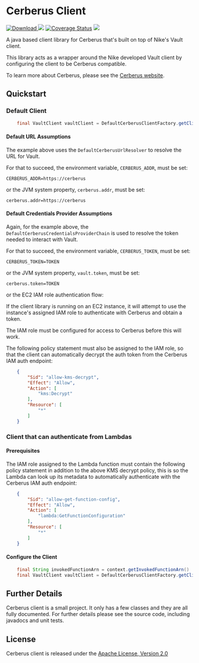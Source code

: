 # Cerberus Client

[ ![Download](https://api.bintray.com/packages/nike/maven/cerberus-client/images/download.svg) ](https://bintray.com/nike/maven/cerberus-client/_latestVersion)
[![][travis img]][travis]
[![Coverage Status](https://coveralls.io/repos/github/Nike-Inc/cerberus-java-client/badge.svg?branch=master)](https://coveralls.io/github/Nike-Inc/cerberus-java-client)
[![][license img]][license]

A java based client library for Cerberus that's built on top of Nike's Vault client.

This library acts as a wrapper around the Nike developed Vault client by configuring the client to be Cerberus compatible.

To learn more about Cerberus, please see the [Cerberus website](http://engineering.nike.com/cerberus/).

## Quickstart

### Default Client

``` java
    final VaultClient vaultClient = DefaultCerberusClientFactory.getClient();
```

#### Default URL Assumptions

The example above uses the `DefaultCerberusUrlResolver` to resolve the URL for Vault.

For that to succeed, the environment variable, `CERBERUS_ADDR`, must be set:

    CERBERUS_ADDR=https://cerberus

or the JVM system property, `cerberus.addr`, must be set:

    cerberus.addr=https://cerberus

#### Default Credentials Provider Assumptions

Again, for the example above, the `DefaultCerberusCredentialsProviderChain` is used to resolve the token needed to interact with Vault.

For that to succeed, the environment variable, `CERBERUS_TOKEN`, must be set:

    CERBERUS_TOKEN=TOKEN

or the JVM system property, `vault.token`, must be set:

    cerberus.token=TOKEN
    
or the EC2 IAM role authentication flow:

If the client library is running on an EC2 instance, it will attempt to use the instance's assigned IAM role to authenticate 
with Cerberus and obtain a token.

The IAM role must be configured for access to Cerberus before this will work.

The following policy statement must also be assigned to the IAM role, so that the client can automatically decrypt the auth token from the Cerberus IAM auth endpoint:

``` json
    {
        "Sid": "allow-kms-decrypt",
        "Effect": "Allow",
        "Action": [
            "kms:Decrypt"
        ],
        "Resource": [
            "*"
        ]
    }
```

### Client that can authenticate from Lambdas

#### Prerequisites

The IAM role assigned to the Lambda function must contain the following policy statement in addition to the above KMS decrypt policy, this is so the Lambda can look up its metadata to automatically authenticate with the Cerberus IAM auth endpoint:

``` json
    {
        "Sid": "allow-get-function-config",
        "Effect": "Allow",
        "Action": [
            "lambda:GetFunctionConfiguration"
        ],
        "Resource": [
            "*"
        ]
    }
```

#### Configure the Client

``` java
    final String invokedFunctionArn = context.getInvokedFunctionArn()
    final VaultClient vaultClient = DefaultCerberusClientFactory.getClientForLambda(invokedFunctionArn);
```

## Further Details

Cerberus client is a small project. It only has a few classes and they are all fully documented. For further details please see the source code, including javadocs and unit tests.

<a name="license"></a>
## License

Cerberus client is released under the [Apache License, Version 2.0](http://www.apache.org/licenses/LICENSE-2.0)

[travis]:https://travis-ci.org/Nike-Inc/cerberus-java-client
[travis img]:https://api.travis-ci.org/Nike-Inc/cerberus-java-client.svg?branch=master

[license]:LICENSE.txt
[license img]:https://img.shields.io/badge/License-Apache%202-blue.svg

[toc]:#table_of_contents
